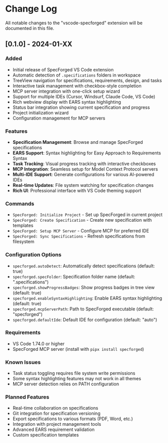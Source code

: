 # Change Log

All notable changes to the "vscode-specforged" extension will be documented in this file.

## [0.1.0] - 2024-01-XX

### Added
- Initial release of SpecForged VS Code extension
- Automatic detection of `.specifications` folders in workspace
- TreeView navigation for specifications, requirements, design, and tasks
- Interactive task management with checkbox-style completion
- MCP server integration with one-click setup wizard
- Support for multiple IDEs (Cursor, Windsurf, Claude Code, VS Code)
- Rich webview display with EARS syntax highlighting
- Status bar integration showing current specification and progress
- Project initialization wizard
- Configuration management for MCP servers

### Features
- **Specification Management**: Browse and manage SpecForged specifications
- **EARS Support**: Syntax highlighting for Easy Approach to Requirements Syntax
- **Task Tracking**: Visual progress tracking with interactive checkboxes
- **MCP Integration**: Seamless setup for Model Context Protocol servers
- **Multi-IDE Support**: Generate configurations for various AI-powered IDEs
- **Real-time Updates**: File system watching for specification changes
- **Rich UI**: Professional interface with VS Code theming support

### Commands
- `SpecForged: Initialize Project` - Set up SpecForged in current project
- `SpecForged: Create Specification` - Create new specification with templates
- `SpecForged: Setup MCP Server` - Configure MCP for preferred IDE
- `SpecForged: Sync Specifications` - Refresh specifications from filesystem

### Configuration Options
- `specforged.autoDetect`: Automatically detect specifications (default: true)
- `specforged.specFolder`: Specification folder name (default: ".specifications")
- `specforged.showProgressBadges`: Show progress badges in tree view (default: true)
- `specforged.enableSyntaxHighlighting`: Enable EARS syntax highlighting (default: true)
- `specforged.mcpServerPath`: Path to SpecForged executable (default: "specforged")
- `specforged.defaultIde`: Default IDE for configuration (default: "auto")

### Requirements
- VS Code 1.74.0 or higher
- SpecForged MCP server (install with `pipx install specforged`)

### Known Issues
- Task status toggling requires file system write permissions
- Some syntax highlighting features may not work in all themes
- MCP server detection relies on PATH configuration

### Planned Features
- Real-time collaboration on specifications
- Git integration for specification versioning
- Export specifications to various formats (PDF, Word, etc.)
- Integration with project management tools
- Advanced EARS requirement validation
- Custom specification templates
